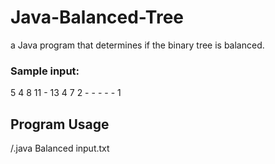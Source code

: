 # Java-Balanced-Tree
a Java program that determines if the binary tree is balanced.
### Sample input:
5 4 8 11 - 13 4 7 2 - - - - - 1
## Program Usage
/.java Balanced input.txt
